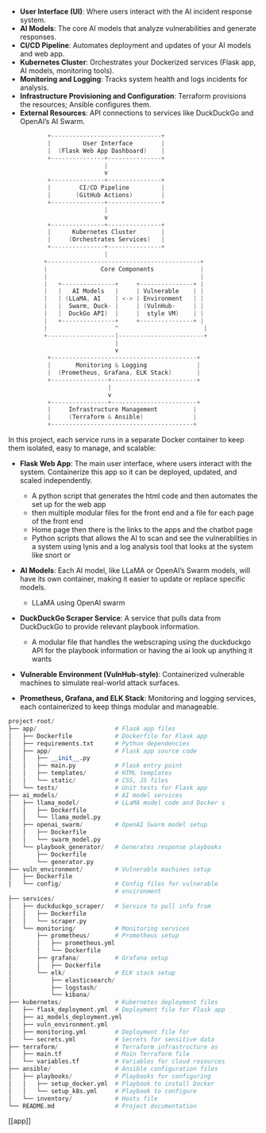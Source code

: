 - **User Interface (UI)**: Where users interact with the AI incident response system.
- **AI Models**: The core AI models that analyze vulnerabilities and generate responses.
- **CI/CD Pipeline**: Automates deployment and updates of your AI models and web app.
- **Kubernetes Cluster**: Orchestrates your Dockerized services (Flask app, AI models, monitoring tools).
- **Monitoring and Logging**: Tracks system health and logs incidents for analysis.
- **Infrastructure Provisioning and Configuration**: Terraform provisions the resources; Ansible configures them.
- **External Resources**: API connections to services like DuckDuckGo and OpenAI’s AI Swarm.


```C
           +-------------------------------+
           |         User Interface        |
           |  (Flask Web App Dashboard)    |
           +---------------+---------------+
                           |
                           v
           +---------------+---------------+
           |        CI/CD Pipeline         |
           |       (GitHub Actions)        |      
           +---------------+---------------+
                           |
                           v
           +---------------+---------------+
           |      Kubernetes Cluster       |
           |     (Orchestrates Services)   |
           +---------------+---------------+
                           |
          +-------------------------------------------+
          |               Core Components             |
          |                                           |
          |   +---------------+     +---------------+ |
          |   |   AI Models   |     | Vulnerable    | |
          |   | (LLaMA, AI    | <-> | Environment   | |
          |   |  Swarm, Duck- |     | (VulnHub-     | |
          |   |  DuckGo API)  |     |  style VM)    | |
          |   +---------------+     +---------------+ |
          |                   ^                        |
          +-------------------|------------------------+
                              |
                              v
           +-----------------------------------------+
           |       Monitoring & Logging              |
           |  (Prometheus, Grafana, ELK Stack)       |
           +----------------+------------------------+
                            |
                            v
           +----------------+------------------------+
           |     Infrastructure Management          |
           |     (Terraform & Ansible)              |
           +----------------------------------------+
```


In this project, each service runs in a separate Docker container to keep them isolated, easy to manage, and scalable:

- **Flask Web App**: The main user interface, where users interact with the system. Containerize this app so it can be deployed, updated, and scaled independently.
	- A python script that generates the html code and then automates the set up for the web app
	- then multiple modular files for the front end and a file for each page of the front end 
	- Home page then there is the links to the apps and the chatbot page 
	- Python scripts that allows the AI to scan and see the vulnerablities in a system using lynis and a log analysis tool that looks at the system like snort or 


- **AI Models**: Each AI model, like LLaMA or OpenAI’s Swarm models, will have its own container, making it easier to update or replace specific models.
	- LLaMA using OpenAI swarm 

- **DuckDuckGo Scraper Service**: A service that pulls data from DuckDuckGo to provide relevant playbook information.
	- A modular file that handles the webscraping using the duckduckgo API for the playbook information or having the ai look up anything it wants 

- **Vulnerable Environment (VulnHub-style)**: Containerized vulnerable machines to simulate real-world attack surfaces.

- **Prometheus, Grafana, and ELK Stack**: Monitoring and logging services, each containerized to keep things modular and manageable.


```python
project-root/
├── app/                      # Flask app files
│   ├── Dockerfile            # Dockerfile for Flask app
│   ├── requirements.txt      # Python dependencies
│   ├── app/                  # Flask app source code
│   │   ├── __init__.py
│   │   ├── main.py           # Flask entry point
│   │   ├── templates/        # HTML templates
│   │   └── static/           # CSS, JS files
│   └── tests/                # Unit tests for Flask app
├── ai_models/                # AI model services
│   ├── llama_model/          # LLaMA model code and Docker s                                 etup
│   │   ├── Dockerfile
│   │   └── llama_model.py
│   ├── openai_swarm/         # OpenAI Swarm model setup
│   │   ├── Dockerfile
│   │   └── swarm_model.py
│   └── playbook_generator/   # Generates response playbooks
│       ├── Dockerfile
│       └── generator.py
├── vuln_environment/         # Vulnerable machines setup
│   ├── Dockerfile
│   └── config/               # Config files for vulnerable 
                              # environment
├── services/
│   ├── duckduckgo_scraper/   # Service to pull info from                                     DuckDuckGo
│   │   ├── Dockerfile
│   │   └── scraper.py
│   └── monitoring/           # Monitoring services
│       ├── prometheus/       # Prometheus setup
│       │   ├── prometheus.yml
│       │   └── Dockerfile
│       ├── grafana/          # Grafana setup
│       │   ├── Dockerfile
│       └── elk/              # ELK stack setup
│           ├── elasticsearch/
│           ├── logstash/
│           └── kibana/
├── kubernetes/               # Kubernetes deployment files
│   ├── flask_deployment.yml  # Deployment file for Flask app
│   ├── ai_models_deployment.yml
│   ├── vuln_environment.yml
│   ├── monitoring.yml        # Deployment file for                                          monitoring services
│   └── secrets.yml           # Secrets for sensitive data
├── terraform/                # Terraform infrastructure as                                   code
│   ├── main.tf               # Main Terraform file
│   └── variables.tf          # Variables for cloud resources
├── ansible/                  # Ansible configuration files
│   ├── playbooks/            # Playbooks for configuring                                    instances
│   │   ├── setup_docker.yml  # Playbook to install Docker
│   │   └── setup_k8s.yml     # Playbook to configure                                         Kubernetes
│   └── inventory/            # Hosts file
└── README.md                 # Project documentation
```

[[app]]
